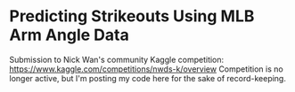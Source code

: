 # Predicting Strikeouts Using MLB Arm Angle Data
Submission to Nick Wan's community Kaggle competition: https://www.kaggle.com/competitions/nwds-k/overview
Competition is no longer active, but I'm posting my code here for the sake of record-keeping. 

